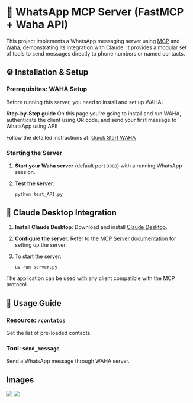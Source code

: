 # 💬 WhatsApp MCP Server (FastMCP + Waha API)

This project implements a WhatsApp messaging server using [MCP](https://modelcontextprotocol.io/) and [Waha](https://waha.devlike.pro/), demonstrating its integration with Claude. It provides a modular set of tools to send messages directly to phone numbers or named contacts.

## ⚙️ Installation & Setup

### Prerequisites: WAHA Setup

Before running this server, you need to install and set up WAHA:

**Step-by-Step guide**
On this page you're going to install and run WAHA, authenticate the client using QR code, and send your first message to WhatsApp using API!

Follow the detailed instructions at: [Quick Start WAHA](https://waha.devlike.pro/docs/overview/quick-start/)

### Starting the Server

1. **Start your Waha server** (default port `3000`) with a running WhatsApp session.

2. **Test the server**:

   ```bash
   python test_API.py
   ```

## 🤖 Claude Desktop Integration

1. **Install Claude Desktop**: Download and install [Claude Desktop](https://claude.ai/download).

2. **Configure the server**: Refer to the [MCP Server documentation](https://modelcontextprotocol.io/quickstart/server) for setting up the server.
   
3. To start the server:
   
    ```bash
    uv run server.py
    ```
The application can be used with any client compatible with the MCP protocol.

## 📝 Usage Guide

### Resource: `/contatos`

Get the list of pre-loaded contacts.

### Tool: `send_message`

Send a WhatsApp message through WAHA server.


## Images

![](images/nome.png)
![](images/numero.png)

